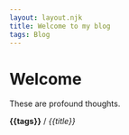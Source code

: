```yaml
---
layout: layout.njk
title: Welcome to my blog
tags: Blog
---
```

# Welcome
These are profound thoughts.

**{{tags}}** / *{{title}}*